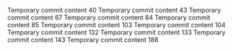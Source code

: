 Temporary commit content 40
Temporary commit content 43
Temporary commit content 67
Temporary commit content 84
Temporary commit content 85
Temporary commit content 103
Temporary commit content 104
Temporary commit content 132
Temporary commit content 133
Temporary commit content 143
Temporary commit content 188
